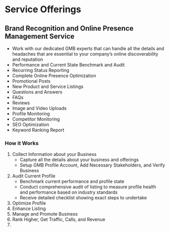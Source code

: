 # Service Offerings

## Brand Recognition and Online Presence Management Service

-   Work with our dedicated GMB experts that can handle all the details and headaches that are essential to your company’s online discoverability and reputation
-   Performance and Current State Benchmark and Audit
-   Recurring Status Reporting
-   Complete Online Presence Optimization
-   Promotional Posts
-   New Product and Service Listings
-   Questions and Answers
-   FAQs
-   Reviews
-   Image and Video Uploads
-   Profile Monitoring
-   Competitor Monitoring
-   SEO Optimization
-   Keyword Ranking Report

### How it Works

1.   Collect Information about your Business
     -   Capture all the details about your business and offerings
     -   Setup GMB Profile Account, Add Necessary Stakeholders, and Verify Business
2.   Audit Current Profile
     -   Benchmark current performance and profile state
     -   Conduct comprehensive audit of listing to measure profile health and performance based on industry standards
     -   Receive detailed checklist showing exact steps to undertake
3.   Optimize Profile
4.   Enhance Listing
5.   Manage and Promote Business
6.   Rank Higher, Get Traffic, Calls, and Revenue
7.   